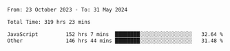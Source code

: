 

<!--START_SECTION:waka-->

```txt
From: 23 October 2023 - To: 31 May 2024

Total Time: 319 hrs 23 mins

JavaScript         152 hrs 7 mins  ████████░░░░░░░░░░░░░░░░░   32.64 %
Other              146 hrs 44 mins ████████░░░░░░░░░░░░░░░░░   31.48 %
```

<!--END_SECTION:waka-->
